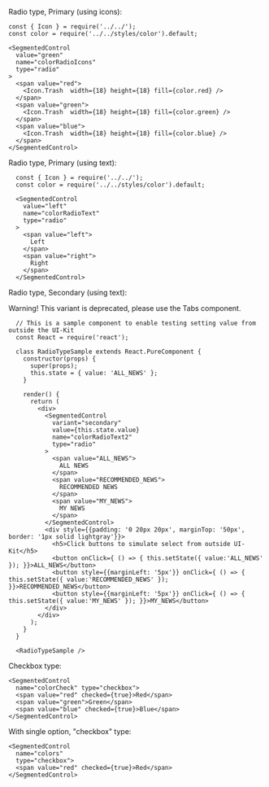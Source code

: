 Radio type, Primary (using icons):

    const { Icon } = require('../../');
    const color = require('../../styles/color').default;

    <SegmentedControl
      value="green"
      name="colorRadioIcons"
      type="radio"
    >
      <span value="red">
        <Icon.Trash  width={18} height={18} fill={color.red} />
      </span>
      <span value="green">
        <Icon.Trash  width={18} height={18} fill={color.green} />
      </span>
      <span value="blue">
        <Icon.Trash  width={18} height={18} fill={color.blue} />
      </span>
    </SegmentedControl>

Radio type, Primary (using text):

      const { Icon } = require('../../');
      const color = require('../../styles/color').default;

      <SegmentedControl
        value="left"
        name="colorRadioText"
        type="radio"
      >
        <span value="left">
          Left
        </span>
        <span value="right">
          Right
        </span>
      </SegmentedControl>

Radio type, Secondary (using text):

Warning! This variant is deprecated, please use the Tabs component.

      // This is a sample component to enable testing setting value from outside the UI-Kit
      const React = require('react');

      class RadioTypeSample extends React.PureComponent {
        constructor(props) {
          super(props);
          this.state = { value: 'ALL_NEWS' };
        }

        render() {
          return (
            <div>
              <SegmentedControl
                variant="secondary"
                value={this.state.value}
                name="colorRadioText2"
                type="radio"
              >
                <span value="ALL_NEWS">
                  ALL NEWS
                </span>
                <span value="RECOMMENDED_NEWS">
                  RECOMMENDED NEWS
                </span>
                <span value="MY_NEWS">
                  MY NEWS
                </span>
              </SegmentedControl>
              <div style={{padding: '0 20px 20px', marginTop: '50px', border: '1px solid lightgray'}}>
                <h5>Click buttons to simulate select from outside UI-Kit</h5>
                <button onClick={ () => { this.setState({ value:'ALL_NEWS' }); }}>ALL_NEWS</button>
                <button style={{marginLeft: '5px'}} onClick={ () => { this.setState({ value:'RECOMMENDED_NEWS' }); }}>RECOMMENDED_NEWS</button>
                <button style={{marginLeft: '5px'}} onClick={ () => { this.setState({ value:'MY_NEWS' }); }}>MY_NEWS</button>
              </div>
            </div>
          );
        }
      }

      <RadioTypeSample />

Checkbox type:

    <SegmentedControl
      name="colorCheck" type="checkbox">
      <span value="red" checked={true}>Red</span>
      <span value="green">Green</span>
      <span value="blue" checked={true}>Blue</span>
    </SegmentedControl>

With single option, "checkbox" type:

    <SegmentedControl
      name="colors"
      type="checkbox">
      <span value="red" checked={true}>Red</span>
    </SegmentedControl>
